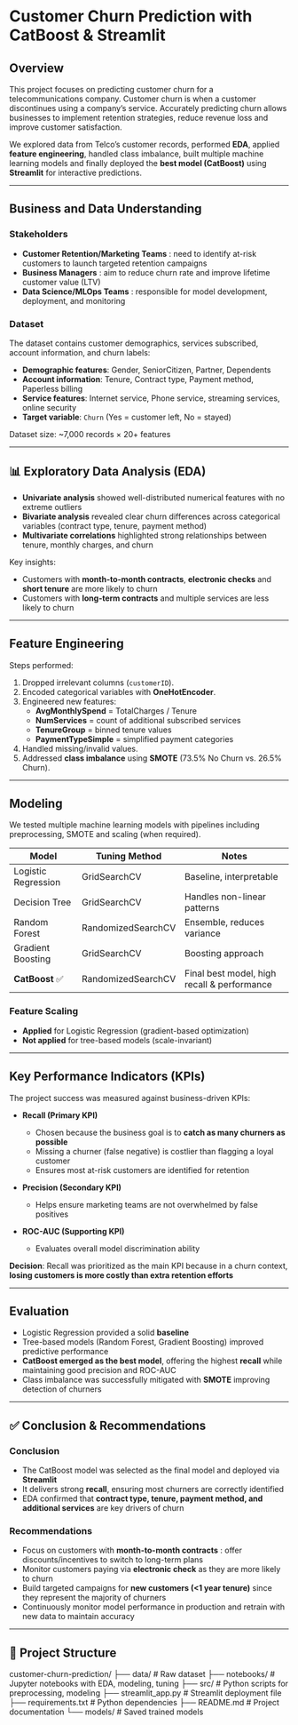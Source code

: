 #  Customer Churn Prediction with CatBoost & Streamlit  

##  Overview  
This project focuses on predicting customer churn for a telecommunications company. Customer churn is when a customer discontinues using a company’s service. Accurately predicting churn allows businesses to implement retention strategies, reduce revenue loss and improve customer satisfaction.  

We explored data from Telco’s customer records, performed **EDA**, applied **feature engineering**, handled class imbalance, built multiple machine learning models and finally deployed the **best model (CatBoost)** using **Streamlit** for interactive predictions.  

---

##  Business and Data Understanding  

### Stakeholders  
- **Customer Retention/Marketing Teams** : need to identify at-risk customers to launch targeted retention campaigns 
- **Business Managers** : aim to reduce churn rate and improve lifetime customer value (LTV)  
- **Data Science/MLOps Teams** : responsible for model development, deployment, and monitoring  

### Dataset  
The dataset contains customer demographics, services subscribed, account information, and churn labels:  
- **Demographic features**: Gender, SeniorCitizen, Partner, Dependents  
- **Account information**: Tenure, Contract type, Payment method, Paperless billing  
- **Service features**: Internet service, Phone service, streaming services, online security  
- **Target variable**: `Churn` (Yes = customer left, No = stayed)  

Dataset size: ~7,000 records × 20+ features  

---

## 📊 Exploratory Data Analysis (EDA)  

- **Univariate analysis** showed well-distributed numerical features with no extreme outliers
- **Bivariate analysis** revealed clear churn differences across categorical variables (contract type, tenure, payment method) 
- **Multivariate correlations** highlighted strong relationships between tenure, monthly charges, and churn 

Key insights:  
- Customers with **month-to-month contracts**, **electronic checks** and **short tenure** are more likely to churn
- Customers with **long-term contracts** and multiple services are less likely to churn

---

##  Feature Engineering  

Steps performed:  
1. Dropped irrelevant columns (`customerID`).  
2. Encoded categorical variables with **OneHotEncoder**.  
3. Engineered new features:  
   - **AvgMonthlySpend** = TotalCharges / Tenure  
   - **NumServices** = count of additional subscribed services  
   - **TenureGroup** = binned tenure values  
   - **PaymentTypeSimple** = simplified payment categories  
4. Handled missing/invalid values.  
5. Addressed **class imbalance** using **SMOTE** (73.5% No Churn vs. 26.5% Churn).  

---

##  Modeling  

We tested multiple machine learning models with pipelines including preprocessing, SMOTE and scaling (when required).  

| Model                | Tuning Method       | Notes |
|-----------------------|---------------------|-------|
| Logistic Regression   | GridSearchCV        | Baseline, interpretable |
| Decision Tree         | GridSearchCV        | Handles non-linear patterns |
| Random Forest         | RandomizedSearchCV  | Ensemble, reduces variance |
| Gradient Boosting     | GridSearchCV        | Boosting approach |
| **CatBoost** ✅        | RandomizedSearchCV  | Final best model, high recall & performance |  

### Feature Scaling  
- **Applied** for Logistic Regression (gradient-based optimization)
- **Not applied** for tree-based models (scale-invariant)  

---

## **Key Performance Indicators (KPIs)** 

The project success was measured against business-driven KPIs:  

- **Recall (Primary KPI)**  
  - Chosen because the business goal is to **catch as many churners as possible** 
  - Missing a churner (false negative) is costlier than flagging a loyal customer 
  - Ensures most at-risk customers are identified for retention

- **Precision (Secondary KPI)**  
  - Helps ensure marketing teams are not overwhelmed by false positives

- **ROC-AUC (Supporting KPI)**  
  - Evaluates overall model discrimination ability  

**Decision**: Recall was prioritized as the main KPI because in a churn context, **losing customers is more costly than extra retention efforts**

---

## Evaluation  

- Logistic Regression provided a solid **baseline**
- Tree-based models (Random Forest, Gradient Boosting) improved predictive performance  
- **CatBoost emerged as the best model**, offering the highest **recall** while maintaining good precision and ROC-AUC 
- Class imbalance was successfully mitigated with **SMOTE** improving detection of churners 

---

## ✅ Conclusion & Recommendations  

### Conclusion  
- The CatBoost model was selected as the final model and deployed via **Streamlit**  
- It delivers strong **recall**, ensuring most churners are correctly identified 
- EDA confirmed that **contract type, tenure, payment method, and additional services** are key drivers of churn 

### Recommendations  
- Focus on customers with **month-to-month contracts** : offer discounts/incentives to switch to long-term plans 
- Monitor customers paying via **electronic check** as they are more likely to churn 
- Build targeted campaigns for **new customers (<1 year tenure)** since they represent the majority of churners
- Continuously monitor model performance in production and retrain with new data to maintain accuracy 

---

## 📂 Project Structure  


customer-churn-prediction/
├── data/                 # Raw dataset
├── notebooks/            # Jupyter notebooks with EDA, modeling, tuning
├── src/                  # Python scripts for preprocessing, modeling
├── streamlit_app.py      # Streamlit deployment file
├── requirements.txt      # Python dependencies
├── README.md             # Project documentation
└── models/               # Saved trained models

